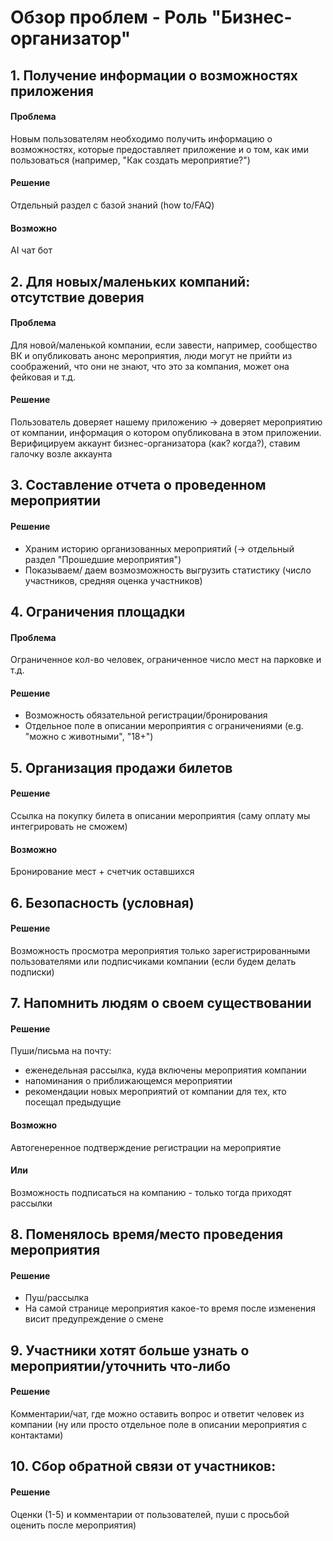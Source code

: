 # Обзор проблем - Роль "Бизнес-организатор"

## 1. Получение информации о возможностях приложения
#### Проблема
Новым пользователям необходимо получить информацию о возможностях, которые предоставляет приложение и о том, как ими пользоваться (например, "Как создать мероприятие?")
#### Решение
Отдельный раздел с базой знаний (how to/FAQ)
#### Возможно
AI чат бот
## 2. Для новых/маленьких компаний: отсутствие доверия
#### Проблема
Для новой/маленькой компании, если завести, например, сообщество ВК и опубликовать анонс мероприятия, люди могут не прийти из соображений, что они не знают, что это за компания, может она фейковая и т.д.
#### Решение
Пользователь доверяет нашему приложению -> доверяет мероприятию от компании, информация о котором опубликована в этом приложении.
Верифицируем аккаунт бизнес-организатора (как? когда?), ставим галочку возле аккаунта
## 3. Составление отчета о проведенном мероприятии
#### Решение
* Храним историю организованных мероприятий (-> отдельный раздел "Прошедшие мероприятия")
* Показываем/ даем возмозможность выгрузить статистику (число участников, средняя оценка участников)
## 4. Ограничения площадки
#### Проблема
Ограниченное кол-во человек, ограниченное число мест на парковке и т.д.
#### Решение 
* Возможность обязательной регистрации/бронирования
* Отдельное поле в описании мероприятия с ограничениями (e.g. "можно с животными", "18+")
## 5. Организация продажи билетов
#### Решение
Ссылка на покупку билета в описании мероприятия (саму оплату мы интегрировать не сможем)
#### Возможно
Бронирование мест + счетчик оставшихся
## 6. Безопасность (условная)
#### Решение
Возможность просмотра мероприятия только зарегистрированными пользователями или подписчиками компании (если будем делать подписки)
## 7. Напомнить людям о своем существовании
#### Решение
Пуши/письма на почту: 
* еженедельная рассылка, куда включены мероприятия компании
* напоминания о приближающемся мероприятии
* рекомендации новых мероприятий от компании для тех, кто посещал предыдущие
#### Возможно
Автогенеренное подтверждение регистрации на мероприятие
#### Или
Возможность подписаться на компанию - только тогда приходят рассылки
## 8. Поменялось время/место проведения мероприятия
#### Решение
* Пуш/рассылка
* На самой странице мероприятия какое-то время после изменения висит предупреждение о смене
## 9. Участники хотят больше узнать о мероприятии/уточнить что-либо
#### Решение
Комментарии/чат, где можно оставить вопрос и ответит человек из компании
(ну или просто отдельное поле в описании мероприятия с контактами)
## 10. Сбор обратной связи от участников:
#### Решение
Оценки (1-5) и комментарии от пользователей, пуши с просьбой оценить после мероприятия)
